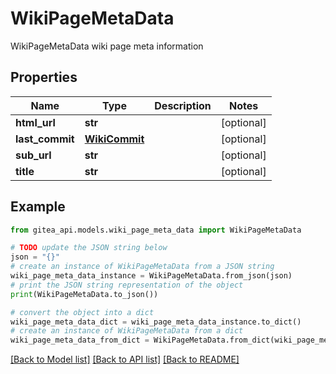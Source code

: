 # WikiPageMetaData

WikiPageMetaData wiki page meta information

## Properties

Name | Type | Description | Notes
------------ | ------------- | ------------- | -------------
**html_url** | **str** |  | [optional] 
**last_commit** | [**WikiCommit**](WikiCommit.md) |  | [optional] 
**sub_url** | **str** |  | [optional] 
**title** | **str** |  | [optional] 

## Example

```python
from gitea_api.models.wiki_page_meta_data import WikiPageMetaData

# TODO update the JSON string below
json = "{}"
# create an instance of WikiPageMetaData from a JSON string
wiki_page_meta_data_instance = WikiPageMetaData.from_json(json)
# print the JSON string representation of the object
print(WikiPageMetaData.to_json())

# convert the object into a dict
wiki_page_meta_data_dict = wiki_page_meta_data_instance.to_dict()
# create an instance of WikiPageMetaData from a dict
wiki_page_meta_data_from_dict = WikiPageMetaData.from_dict(wiki_page_meta_data_dict)
```
[[Back to Model list]](../README.md#documentation-for-models) [[Back to API list]](../README.md#documentation-for-api-endpoints) [[Back to README]](../README.md)


